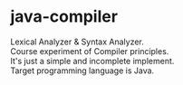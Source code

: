# java-compiler
Lexical Analyzer &amp; Syntax Analyzer. <br/>
Course experiment of Compiler principles. <br/>
It's just a simple and incomplete implement. <br/>
Target programming language is Java. <br/>
